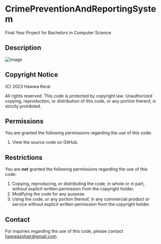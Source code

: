 # CrimePreventionAndReportingSystem
Final Year Project for Bachelors in Computer Science 

## Description
![image](https://user-images.githubusercontent.com/46769516/212645033-930e3a5d-3946-4cf3-931a-b88c44c4c562.png)

## Copyright Notice

(C) 2023 Hawwa Kerai

All rights reserved. This code is protected by copyright law. Unauthorized copying, reproduction, or distribution of this code, or any portion thereof, is strictly prohibited.

## Permissions

You are granted the following permissions regarding the use of this code:

1. View the source code on GitHub.

## Restrictions

You are **not** granted the following permissions regarding the use of this code:

1. Copying, reproducing, or distributing the code, in whole or in part, without explicit written permission from the copyright holder.
2. Modifying the code for any purpose.
3. Using the code, or any portion thereof, in any commercial product or service without explicit written permission from the copyright holder.

## Contact

For inquiries regarding the use of this code, please contact hawwazohair@gmail.com.
